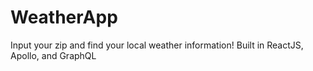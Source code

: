 # WeatherApp
 Input your zip and find your local weather information! Built in ReactJS, Apollo, and GraphQL
